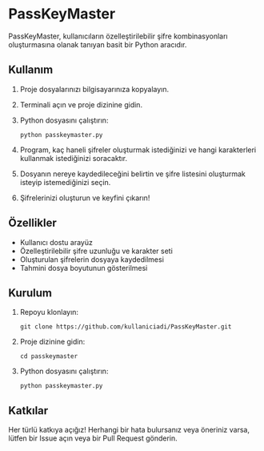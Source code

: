 # PassKeyMaster

PassKeyMaster, kullanıcıların özelleştirilebilir şifre kombinasyonları oluşturmasına olanak tanıyan basit bir Python aracıdır.

## Kullanım

1. Proje dosyalarınızı bilgisayarınıza kopyalayın.
2. Terminali açın ve proje dizinine gidin.
3. Python dosyasını çalıştırın:

    ```
    python passkeymaster.py
    ```

4. Program, kaç haneli şifreler oluşturmak istediğinizi ve hangi karakterleri kullanmak istediğinizi soracaktır.
5. Dosyanın nereye kaydedileceğini belirtin ve şifre listesini oluşturmak isteyip istemediğinizi seçin.
6. Şifrelerinizi oluşturun ve keyfini çıkarın!

## Özellikler

- Kullanıcı dostu arayüz
- Özelleştirilebilir şifre uzunluğu ve karakter seti
- Oluşturulan şifrelerin dosyaya kaydedilmesi
- Tahmini dosya boyutunun gösterilmesi

## Kurulum

1. Repoyu klonlayın:

    ```
    git clone https://github.com/kullaniciadi/PassKeyMaster.git
    ```

2. Proje dizinine gidin:

    ```
    cd passkeymaster
    ```

3. Python dosyasını çalıştırın:

    ```
    python passkeymaster.py
    ```

## Katkılar

Her türlü katkıya açığız! Herhangi bir hata bulursanız veya öneriniz varsa, lütfen bir Issue açın veya bir Pull Request gönderin.


